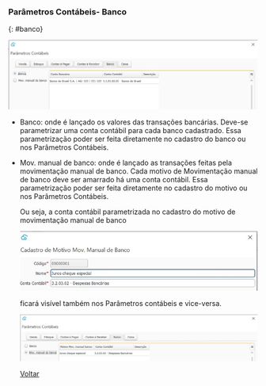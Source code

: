 ### Parâmetros Contábeis- Banco

{: #banco}

![](images/contabilidade_parametro_contabil_banco.jpg)



- Banco: onde é lançado os valores das transações bancárias. Deve-se parametrizar uma conta contábil para cada banco cadastrado. Essa parametrização poder ser feita diretamente no cadastro do banco ou nos Parâmetros Contábeis.

  

- Mov. manual de banco: onde é lançado as transações feitas pela movimentação manual de banco. Cada motivo de Movimentação manual de banco deve ser amarrado há uma conta contábil. Essa parametrização poder ser feita diretamente no cadastro do motivo ou nos Parâmetros Contábeis.

  Ou seja, a conta contábil parametrizada no cadastro do motivo de movimentação manual de banco

  ![](images/contabilidade_parametro_contabil_banco_cadastro.jpg)
  
  ficará visível também nos Parâmetros contábeis e vice-versa.
  
  ![](images/contabilidade_parametro_contabil_banco_cadastro2.jpg)
  
  
  
  
  
  [Voltar](contabilidade.md#parametroscontabeis)
  
  


